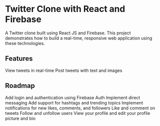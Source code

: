 # Twitter Clone with React and Firebase

A Twitter clone built using React JS and Firebase. This project demonstrates how to build a real-time, responsive web application using these technologies.

## Features

View tweets in real-time
Post tweets with text and images

## Roadmap

Add login and authentication using Firebase Auth
Implement direct messaging
Add support for hashtags and trending topics
Implement notifications for new likes, comments, and followers
Like and comment on tweets
Follow and unfollow users
View your profile and edit your profile picture and bio
